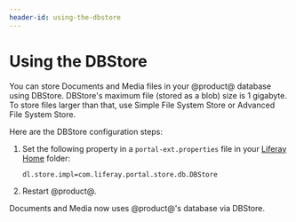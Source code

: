 ```yaml
---
header-id: using-the-dbstore
---
```


# Using the DBStore

You can store Documents and Media files in your @product@ database using
DBStore. DBStore's maximum file (stored as a blob) size is 1 gigabyte. To store
files larger than that, use Simple File System Store or Advanced File System
Store. 

Here are the DBStore configuration steps:

1.  Set the following property in a `portal-ext.properties` file in your
    [Liferay Home](/docs/7-1/deploy/-/knowledge_base/d/installing-liferay#liferay-home)
    folder: 

        dl.store.impl=com.liferay.portal.store.db.DBStore

2.  Restart @product@. 

Documents and Media now uses @product@'s database via DBStore. 

